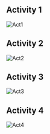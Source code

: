 ## Activity 1
![Act1](https://user-images.githubusercontent.com/81163246/116664648-61823f80-a9b6-11eb-99f1-a9b440545423.png)

## Activity 2
![Act2](https://user-images.githubusercontent.com/81163246/116664716-76f76980-a9b6-11eb-9718-05e18fd2c5b0.png)

## Activity 3
![Act3](https://user-images.githubusercontent.com/81163246/116664757-84acef00-a9b6-11eb-8abb-898dfaaaafac.png)

## Activity 4
![Act4](https://user-images.githubusercontent.com/81163246/116673964-a8296700-a9c1-11eb-91ea-8295be0f41cf.png)

